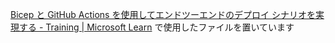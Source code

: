[Bicep と GitHub Actions を使用してエンドツーエンドのデプロイ シナリオを実現する - Training | Microsoft Learn](https://learn.microsoft.com/ja-jp/training/modules/manage-end-end-deployment-scenarios-using-bicep-github-actions/) で使用したファイルを置いています